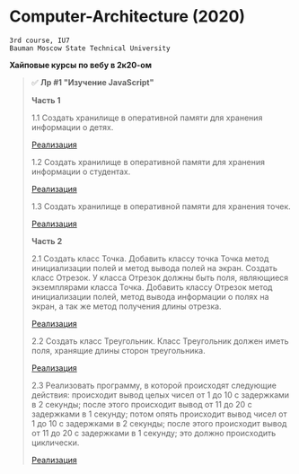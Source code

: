 # Computer-Architecture (2020)

```
3rd course, IU7
Bauman Moscow State Technical University
```

**Хайповые курсы по вебу в 2к20-ом**

> :white_check_mark: **Лр #1 "Изучение JavaScript"**
>
> **Часть 1**
>
> 1.1 Создать хранилище в оперативной памяти для хранения информации о детях. 
>
> [Реализация](https://github.com/shlyapik228/bmstu_archEvm/blob/master/lab_01/task_1/task-11.js)
>
> 1.2 Создать хранилище в оперативной памяти для хранения информации о студентах. 
>
> [Реализация](https://github.com/shlyapik228/bmstu_archEvm/blob/master/lab_01/task_1/task-12.js)
>
> 1.3 Создать хранилище в оперативной памяти для хранения точек. 
>
> [Реализация](https://github.com/shlyapik228/bmstu_archEvm/blob/master/lab_01/task_1/task-13.js)
>
> **Часть 2**
>
> 2.1 Создать класс Точка. Добавить классу точка Точка метод инициализации полей и метод вывода полей на экран. Создать класс Отрезок. У класса Отрезок должны быть поля, являющиеся экземплярами класса Точка. Добавить классу Отрезок метод инициализации полей, метод вывода информации о полях на экран, а так же метод получения длины отрезка. 
>
> [Реализация](https://github.com/shlyapik228/bmstu_archEvm/blob/master/lab_01/task_2/task-21.js)
>
> 2.2 Создать класс Треугольник. Класс Треугольник должен иметь поля, хранящие длины сторон треугольника. 
>
> [Реализация](https://github.com/shlyapik228/bmstu_archEvm/blob/master/lab_01/task_2/task-22.js)
>
> 2.3 Реализовать программу, в которой происходят следующие действия: происходит вывод целых чисел от 1 до 10 с задержками в 2 секунды; после этого происходит вывод от 11 до 20 с задержками в 1 секунду; потом опять происходит вывод чисел от 1 до 10 с задержками в 2 секунды; после этого происходит вывод от 11 до 20 с задержками в 1 секунду; это должно происходить циклически. 
>
> [Реализация](https://github.com/shlyapik228/bmstu_archEvm/blob/master/lab_01/task_2/task-23.js)
